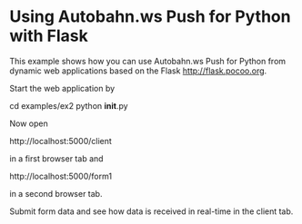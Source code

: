 Using Autobahn.ws Push for Python with Flask
============================================

This example shows how you can use Autobahn.ws Push for Python from dynamic
web applications based on the Flask http://flask.pocoo.org.

Start the web application by

   cd examples/ex2
   python __init__.py

Now open

   http://localhost:5000/client

in a first browser tab and

   http://localhost:5000/form1

in a second browser tab.

Submit form data and see how data is received in real-time in the client tab.
